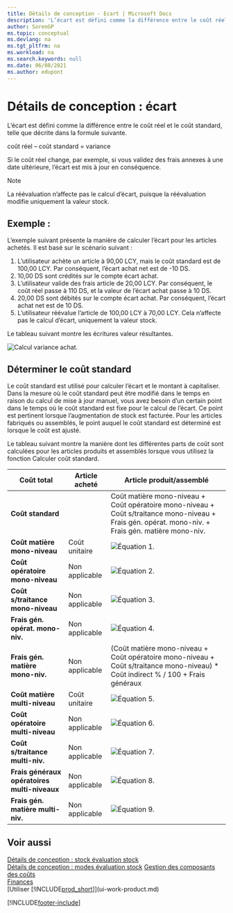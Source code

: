 ```yaml
---
title: Détails de conception - Ecart | Microsoft Docs
description: 'L’écart est défini comme la différence entre le coût réel et le coût standard, telle que décrite dans la formule suivante.'
author: SorenGP
ms.topic: conceptual
ms.devlang: na
ms.tgt_pltfrm: na
ms.workload: na
ms.search.keywords: null
ms.date: 06/08/2021
ms.author: edupont
---
```

# Détails de conception : écart
L’écart est défini comme la différence entre le coût réel et le coût standard, telle que décrite dans la formule suivante.  

 coût réel – coût standard = variance  

 Si le coût réel change, par exemple, si vous validez des frais annexes à une date ultérieure, l’écart est mis à jour en conséquence.  

> [!NOTE]  
>  La réévaluation n’affecte pas le calcul d’écart, puisque la réévaluation modifie uniquement la valeur stock.  

## Exemple :  
 L’exemple suivant présente la manière de calculer l’écart pour les articles achetés. Il est basé sur le scénario suivant :  

1.  L’utilisateur achète un article à 90,00 LCY, mais le coût standard est de 100,00 LCY. Par conséquent, l’écart achat net est de -10 DS.  
2.  10,00 DS sont crédités sur le compte écart achat.  
3.  L’utilisateur valide des frais article de 20,00 LCY. Par conséquent, le coût réel passe à 110 DS, et la valeur de l’écart achat passe à 10 DS.  
4.  20,00 DS sont débités sur le compte écart achat. Par conséquent, l’écart achat net est de 10 DS.  
5.  L’utilisateur réévalue l’article de 100,00 LCY à 70,00 LCY. Cela n’affecte pas le calcul d’écart, uniquement la valeur stock.  

 Le tableau suivant montre les écritures valeur résultantes.  

 ![Calcul variance achat.](media/design_details_inventory_costing_11_purchase_variance.png "Calcul variance achat")  

## Déterminer le coût standard  
 Le coût standard est utilisé pour calculer l’écart et le montant à capitaliser. Dans la mesure où le coût standard peut être modifié dans le temps en raison du calcul de mise à jour manuel, vous avez besoin d’un certain point dans le temps où le coût standard est fixe pour le calcul de l’écart. Ce point est pertinent lorsque l’augmentation de stock est facturée. Pour les articles fabriqués ou assemblés, le point auquel le coût standard est déterminé est lorsque le coût est ajusté.  

 Le tableau suivant montre la manière dont les différentes parts de coût sont calculées pour les articles produits et assemblés lorsque vous utilisez la fonction Calculer coût standard.  

|Coût total|Article acheté|Article produit/assemblé|  
|----------------|--------------------|------------------------------|  
|**Coût standard**||Coût matière mono-niveau + Coût opératoire mono-niveau + Coût s/traitance mono-niveau + Frais gén. opérat. mono-niv. + Frais gén. matière mono-niv.|  
|**Coût matière mono-niveau**|Coût unitaire|![Équation 1.](media/design_details_inventory_costing_11_equation_1.png "Équation 1")|  
|**Coût opératoire mono-niveau**|Non applicable|![Équation 2.](media/design_details_inventory_costing_11_equation_2.png "Équation 2")|  
|**Coût s/traitance mono-niveau**|Non applicable|![Équation 3.](media/design_details_inventory_costing_11_equation_3.png "Équation 3")|  
|**Frais gén. opérat. mono-niv.**|Non applicable|![Équation 4.](media/design_details_inventory_costing_11_equation_4.png "Équation 4")|  
|**Frais gén. matière mono-niv.**|Non applicable|(Coût matière mono-niveau + Coût opératoire mono-niveau + Coût s/traitance mono-niveau) * Coût indirect % / 100 + Frais généraux|  
|**Coût matière multi-niveau**|Coût unitaire|![Équation 5.](media/design_details_inventory_costing_11_equation_5.png "Équation 5")|  
|**Coût opératoire multi-niveau**|Non applicable|![Équation 6.](media/design_details_inventory_costing_11_equation_6.png "Équation 6")|  
|**Coût s/traitance multi-niv.**|Non applicable|![Équation 7.](media/design_details_inventory_costing_11_equation_7.png "Équation 7")|  
|**Frais généraux opératoires multi-niveaux**|Non applicable|![Équation 8.](media/design_details_inventory_costing_11_equation_8.png "Équation 8")|  
|**Frais gén. matière multi-niv.**|Non applicable|![Équation 9.](media/design_details_inventory_costing_11_equation_9.png "Équation 9")|  

## Voir aussi  
 [Détails de conception : stock évaluation stock](design-details-inventory-costing.md)   
 [Détails de conception : modes évaluation stock](design-details-costing-methods.md) [Gestion des composants des coûts](finance-manage-inventory-costs.md)  
 [Finances](finance.md)  
 [Utiliser [!INCLUDE[prod_short](includes/prod_short.md)]](ui-work-product.md)


[!INCLUDE[footer-include](includes/footer-banner.md)]